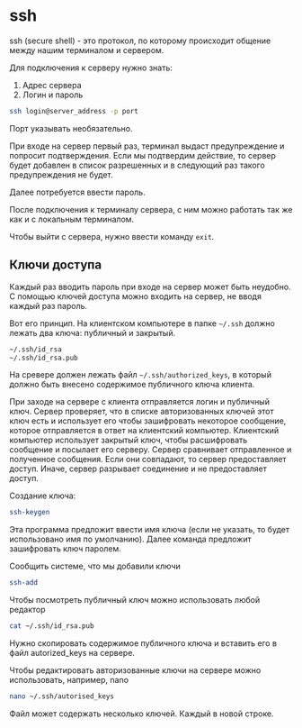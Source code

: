 # ssh
ssh (secure shell) - это протокол, по которому происходит общение между нашим терминалом и сервером.

Для подключения к серверу нужно знать:
1. Адрес сервера
2. Логин и пароль

```bash
ssh login@server_address -p port
```
Порт указывать необязательно.

При входе на сервер первый раз, терминал выдаст предупреждение и попросит подтверждения. Если мы подтвердим действие, то сервер будет добавлен в список разрешенных и в следующий раз такого предупреждения не будет.

Далее потребуется ввести пароль.

После подключения к терминалу сервера, с ним можно работать так же как и с локальным терминалом.

Чтобы выйти с сервера, нужно ввести команду `exit`.

## Ключи доступа
Каждый раз вводить пароль при входе на сервер может быть неудобно. С помощью ключей доступа можно входить на сервер, не вводя каждый раз пароль.

Вот его принцип. На клиентском компьютере в папке `~/.ssh` должно лежать два ключа: публичный и закрытый.
```bash
~/.ssh/id_rsa
~/.ssh/id_rsa.pub
```

На сревере должен лежать файл `~/.ssh/authorized_keys`, в который должно быть внесено содержимое публичного ключа клиента.

При заходе на сервере с клиента отправляется логин и публичный ключ. Сервер проверяет, что в списке авторизованных ключей этот ключ есть и использует его чтобы зашифровать некоторое сообщение, которое отправляется в ответ на клиентский компьютер. Клиентский компьютер использует закрытый ключ, чтобы расшифровать сообщение и посылает его серверу. Сервер сравнивает отправленное и полученное сообщения. Если они совпадают, то сервер предоставляет доступ. Иначе, сервер разрывает соединение и не предоставляет доступ.

Создание ключа:
```bash
ssh-keygen
```
Эта программа предложит ввести имя ключа (если не указать, то будет использовано имя по умолчанию). Далее команда предложит зашифровать ключ паролем.

Сообщить системе, что мы добавили ключи
```bash
ssh-add
```

Чтобы посмотреть публичный ключ можно использовать любой редактор
```bash
cat ~/.ssh/id_rsa.pub
```
Нужно скопировать содержимое публичного ключа и вставить его в файл autorized_keys на сервере.

Чтобы редактировать авторизованные ключи на сервере можно использовать, например, nano
```bash
nano ~/.ssh/autorised_keys
```
Файл может содержать несколько ключей. Каждый в новой строке.
